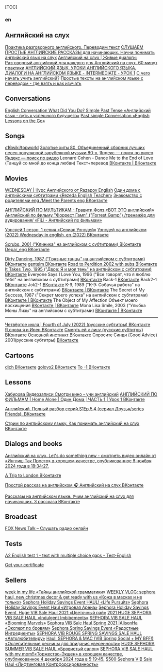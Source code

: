 

[TOC]

### en

## Английский на слух

[Практика разговорного английского. Переводим текст](https://vk.com/video-142557822_456240336)
[СЛУШАЕМ ПРОСТЫЕ АНГЛИЙСКИЕ РАССКАЗЫ для начинающих. Начни понимать английский язык на слух](https://vk.com/video-23298691_456240332)
[Английский на слух | Живые диалоги: Разговорный английский для каждого дня ](https://vk.com/video-223858309_456240119)
[Английский на слух. 60 минут практики](https://vk.com/video-142557822_456239621)
[АНГЛИЙСКИЙ ЯЗЫК. УРОКИ АНГЛИЙСКОГО ЯЗЫКА. ДИАЛОГИ НА АНГЛИЙСКОМ ЯЗЫКЕ - INTERMEDIATE - УРОК 1](https://vk.com/video-227037029_456243500)
[С чего начать учить английский?](https://vk.com/video-33302202_456242747)
[Простые тексты на английском языке с переводом - где взять и как изучать](https://vk.com/video-227037029_456244908)

## Conversations
[English Conversation What Did You Do? Simple Past Tense «Английский язык - путь к успешного будущего»](https://rutube.ru/video/2efd9b1b68f614c5cca7b38f121e638a/)
[Past simple Conversation «English Lessons on the Go»](https://rutube.ru/video/eefe0f71729856bf66f7ffc200241a1b/)
## Songs
[c16wiki/topworld](b2622topworld.html)
[Золотые хиты 80. Объединенный сборник лучших песен популярной зарубежной музыки 80-х.](https://my.mail.ru/mail/yuriy.gorelko/video/_myvideo/1676.html?from=videoplayer)
[Яндекс — поиск по видео](https://ya.ru/video/preview/12733320369504200058)
[Яндекс — поиск по видео](https://ya.ru/video/preview/6087698625196811350)
Leonard Cohen - Dance Me to the End of Love (Танцуй со мной до конца любви) Текст+перевод
[ВКонтакте | ВКонтакте](https://vkvideo.ru/video-91779660_456241697?ref_domain=yastatic.net)

## Movies

[WEDNESDAY | Курс Английского от Razapov English](https://vkvideo.ru/playlist/-101622114_21)
[Один дома с английскими субтитрами «Rezeda English Teacher»](https://rutube.ru/video/e205e0d3f24f90ab68240e31802cd8bc/)
[Знакомство с родителями eng /Meet the Parents eng ВКонтакте](https://vkvideo.ru/video-104965865_171931333)

[АНГЛИЙСКИЙ ПО МУЛЬТИКАМ - Гравити Фолз «ВОТ ЭТО английский»](https://rutube.ru/video/3fe50a5db43a7817c79b9491763788bc/?playlist=36809)
[Английский по фильму "Форрест Гамп" ("Forrest Gamp") /тренажёр для аудирования/ «FiLi - Английский по фильмам»](https://rutube.ru/video/ef7f9224bc088f80f8554945381a1867/)

[Уэнсдей 1 сезон, 1 серия «Сериал Уэнсдей»](https://rutube.ru/video/2049a65808ce50e0198b66ed4da613df/?playlist=299171)
[Уэнсдей на английском (2022) Wednesday in english, en (2022) ВКонтакте](https://vk.com/video-217018381_456239043?ysclid=m4plsic3kh292664816)


[Sсrubs, 2001 ("Kлиникa" на английском с субтитрами) ВКонтакте](https://vkvideo.ru/video-221980838_456239111)
[Depar_eng ВКонтакте](https://vkvideo.ru/playlist/-35632716_47752037/video-35632716_170238203)

[Dirtу Dаncing, 1987 ("Гpязные тaнцы" на английском с субтитрами) ВКонтакте](https://vkvideo.ru/video-51506472_456240056)
[gentelm ВКонтакте](https://vkvideo.ru/video-221980838_456239111)
[Road to Perdition 2002 with subs ВКонтакте](https://vkvideo.ru/video-10865353_169192297)
[It Таkеs Тwо, 1995 ("Двoe: Я и мoя тeнь" на английском с субтитрами) ВКонтакте](https://vkvideo.ru/video-51506472_456240322)
Еvеrуоnе Sауs I Lоvе Yоu, 1996 ("Bce гoвopят, чтo я люблю тeбя" на английском с субтитрами)
[ ВКонтакте](https://vkvideo.ru/video-51506472_456241608)
Back-1
[ ВКонтакте](https://vkvideo.ru/video-216573605_456239971)
Back2-1
[ ВКонтакте](https://vkvideo.ru/video-216573605_456239972)
Jok2-1
[ ВКонтакте](https://vkvideo.ru/video-216573605_456240345)
К-9, 1989 ("К-9: Coбaчья paбoтa" на английском с субтитрами)
[ВКонтакте | ВКонтакте](https://vkvideo.ru/playlist/-51506472_55939694/video-51506472_456240870)
Тhе Sесrеt оf Му Sucсеss, 1987 ("Ceкpeт мoeгo ycпexa" на английском с субтитрами)
[ВКонтакте | ВКонтакте](https://vkvideo.ru/playlist/-51506472_55939694/video-51506472_456241708)
The Object of My Affection Объект моего восхищения
[ВКонтакте | ВКонтакте](https://vkvideo.ru/playlist/-73707971_2/video-73707971_456239902)
Моnа Lisа Smilе, 2003 ("Улыбкa Moны Лизы" на английском с субтитрами)
[ВКонтакте | ВКонтакте](https://vkvideo.ru/video-51506472_456239746?ref_domain=yastatic.net)





---
[Четвёртое июля | Fourth of July (2022) (русские субтитры) ВКонтакте](https://vkvideo.ru/video-138896253_456239320)
[Я,снова я и Ирен ВКонтакте](https://vkvideo.ru/video-102904422_456240121)
[Смерть ей к лицу (русские субтитры) ВКонтакте](https://vkvideo.ru/video-102904422_456240032)
[Основной инстинкт ВКонтакте](https://vkvideo.ru/video-225349205_456239195)
Спросите Синди (Good Advice) 2001(русские субтитры)
[ ВКонтакте](https://vkvideo.ru/video-102904422_456240075)




## Cartoons

[dich ВКонтакте](https://vkvideo.ru/video-221980838_456239171)
[golovo2 ВКонтакте](https://vkvideo.ru/video-220894952_456239195)
[To -1 ВКонтакте](https://vkvideo.ru/video-216573605_456240347)

## Lessons

[Хабирова Видеозаписи Смотри кино - учи английский](https://vkvideo.ru/@listeningtraining)
[АНГЛИЙСКИЙ ПО ФИЛЬМАМ | Home Alone | Один Дома | ЧАСТЬ 1 | Урок 1 ВКонтакте](https://vkvideo.ru/video-101622114_456239541)

[Английский. Полный разбор серий.S1Ep.5.4 (сериал Друзья/series Friends). ВКонтакте](https://vk.com/video-223237586_456239079)

[Стрим по английскому языку. Как понимать английский на слух ВКонтакте](https://vk.com/video-142557822_456240242)


## Dialogs and books
[Английский на слух. Let's do something new - смотреть видео онлайн от «Инглиш Так Просто» в хорошем качестве, опубликованное 8 ноября 2024 года в 18:34:27.](https://rutube.ru/video/c9c8c643ff4853bdcf69b42eea7b7117/?playlist=510479)

[A Trip to London ВКонтакте](https://vkvideo.ru/playlist/-168482992_17/video-168482992_456239915)

[Простой рассказ на английском 🎧 Английский на слух ВКонтакте](https://vkvideo.ru/video-154855916_456239139)

[Рассказы на английском языке. Учим английский на слух для начинающих. 3 рассказа ВКонтакте](https://vkvideo.ru/video-227872836_456239052?gid=227872836)




## Broadcast

[FOX News Talk – Слушать радио онлайн](https://liveradio24.com/ru/radio/foxnewstalk)


## Tests

[A2 English test 1 - text with multiple choice gaps - Test-English](https://test-english.com/use-of-english/a2/a2-english-test-1-text-multiple-choice-gaps/)

[Get your certificate](https://testizer.com/get-your-certificate/)


## Sellers


[week in my life «Тайны английской грамматики»](https://rutube.ru/video/50e7960b1c2b04f9e0f19b211db3935b/)
[WEEKLY VLOG: sephora haul, new christmas decor & get ready with us «Кожа в масках и не только»](https://rutube.ru/video/0e0e661d0130a3a88aab3dc622f616dc/)
[Sephora Holiday Savings Event HAUL! «Life Pursuits»](https://rutube.ru/video/88be7a887c448ca4ca18777d7169e0b9/)
[Sephora Holiday Savings Event Haul «Игровая Арена»](https://rutube.ru/video/186e25829b0b6c80c9a1404762244e38/)
[Sephora Holiday Savings Event, Huge VIB Sale Haul 2021 «Цветочный рай»](https://rutube.ru/video/59ecf4fca8712a5d788861f03a4e15e2/)
[2021 HUGE SEPHORA VIB SALE HAUL «Indulgent Imbibements»](https://rutube.ru/video/c674a93bcce7f3e008abb9648847ee49/)
[SEPHORA VIB SALE HAUL «Blooming Marvels»](https://rutube.ru/video/f3ff3ebb368fd7369e08080423b09672/)
[Sephora VIB Sale Haul Spring 2021 |AlisonHa «Эксперт по бровям»](https://rutube.ru/video/e17fd03c1f75cc0577a9ae42b4478f8e/)
[Sephora Spring Savings Event «Радостные Ингредиенты»](https://rutube.ru/video/fb7dfa95adf96c49ea5d221f46eca2e6/)
[SEPHORA VIB ROUGE SPRING SAVINGS SALE HAUL «Автолюбителиру»](https://rutube.ru/video/076606fd19794bf8af33415a80e8a4df/)
[Haul: SEPHORA & MAC (VIB Spring Social + MY BFF!) «Ослепительные ресницы для придания уверенности»](https://rutube.ru/video/872a680b9b0830154bb644bd247a4796/)
[HUGE SEPHORA SUMMER VIB SALE HAUL «Бровистый салон»](https://rutube.ru/video/b1cdc5e6fd3658bb687d60363937f035/)
[SEPHORA VIB SALE HAUL with my mom!!«Торжество-Экшен» в хорошем качестве, опубликованное 4 декабря 2024 года в 5:19:45.](https://rutube.ru/video/b751117eab7e578482c20dd7a6045fc8/)
[$500 Sephora VIB Sale Haul «Лифтинговая Контрфорсированность»](https://rutube.ru/video/d56c816162665c51b48046dd8525eb42/)

